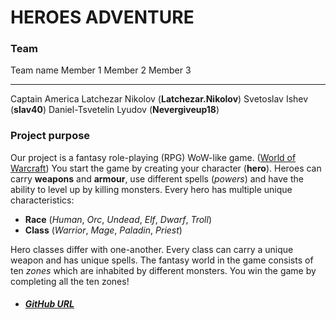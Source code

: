 HEROES ADVENTURE
================

### Team

  Team name         Member 1                                    Member 2                       Member 3
  ----------------- ------------------------------------------- ------------------------------ ---------------------------------------------
  Captain America   Latchezar Nikolov (**Latchezar.Nikolov**)   Svetoslav Ishev (**slav40**)   Daniel-Tsvetelin Lyudov (**Nevergiveup18**)

### Project purpose

Our project is a fantasy role-playing (RPG) WoW-like game. ([World of
Warcraft](https://en.wikipedia.org/wiki/World_of_Warcraft)) You start
the game by creating your character (**hero**). Heroes can carry
**weapons** and **armour**, use different spells (*powers*) and have the
ability to level up by killing monsters. Every hero has multiple unique
characteristics:

-   **Race** (*Human*, *Orc*, *Undead*, *Elf*, *Dwarf*, *Troll*)
-   **Class** (*Warrior*, *Mage*, *Paladin*, *Priest*)

Hero classes differ with one-another. Every class can carry a unique
weapon and has unique spells. The fantasy world in the game consists of
ten *zones* which are inhabited by different monsters. You win the game
by completing all the ten zones!

-   ##### [GitHub URL](https://github.com/Latchezar/Captain-America.git)



